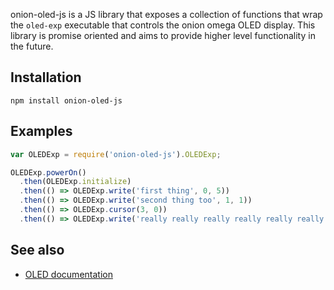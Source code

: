 
onion-oled-js is a JS library that exposes a collection of functions that wrap the `oled-exp` executable that controls the onion omega OLED display. This library is promise oriented and aims to provide higher level functionality in the future.

## Installation

```
npm install onion-oled-js
```

## Examples

```javascript
var OLEDExp = require('onion-oled-js').OLEDExp;

OLEDExp.powerOn()
  .then(OLEDExp.initialize)
  .then(() => OLEDExp.write('first thing', 0, 5))
  .then(() => OLEDExp.write('second thing too', 1, 1))
  .then(() => OLEDExp.cursor(3, 0))
  .then(() => OLEDExp.write('really really really really really really long sentence'));
```

## See also
* [OLED documentation](https://wiki.onion.io/Tutorials/Expansions/Using-the-OLED-Expansion)
